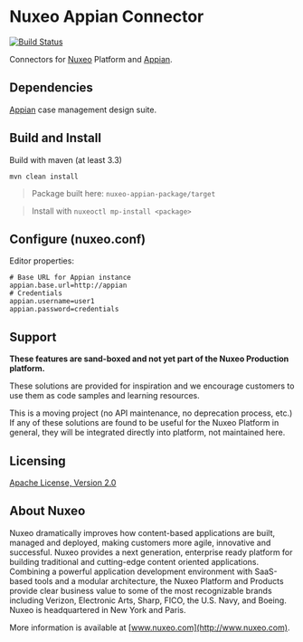 # Nuxeo Appian Connector

[![Build Status](https://qa.nuxeo.org/jenkins/buildStatus/icon?job=Sandbox/sandbox_nuxeo-appian-master)](https://qa.nuxeo.org/jenkins/view/Sandbox/job/Sandbox/job/sandbox_nuxeo-appian-master/)

Connectors for [Nuxeo](https://www.nuxeo.com/) Platform and [Appian](https://www.appian.com/).

## Dependencies

[Appian](https://www.appian.com/) case management design suite.

## Build and Install

Build with maven (at least 3.3)

```
mvn clean install
```
> Package built here: `nuxeo-appian-package/target`

> Install with `nuxeoctl mp-install <package>`

## Configure (nuxeo.conf)

Editor properties:

```
# Base URL for Appian instance
appian.base.url=http://appian
# Credentials
appian.username=user1
appian.password=credentials
```

## Support

**These features are sand-boxed and not yet part of the Nuxeo Production platform.**

These solutions are provided for inspiration and we encourage customers to use them as code samples and learning resources.

This is a moving project (no API maintenance, no deprecation process, etc.) If any of these solutions are found to be useful for the Nuxeo Platform in general, they will be integrated directly into platform, not maintained here.

## Licensing

[Apache License, Version 2.0](http://www.apache.org/licenses/LICENSE-2.0)

## About Nuxeo

Nuxeo dramatically improves how content-based applications are built, managed and deployed, making customers more agile, innovative and successful. Nuxeo provides a next generation, enterprise ready platform for building traditional and cutting-edge content oriented applications. Combining a powerful application development environment with SaaS-based tools and a modular architecture, the Nuxeo Platform and Products provide clear business value to some of the most recognizable brands including Verizon, Electronic Arts, Sharp, FICO, the U.S. Navy, and Boeing. Nuxeo is headquartered in New York and Paris.

More information is available at [www.nuxeo.com](http://www.nuxeo.com).


